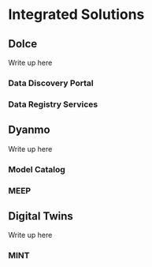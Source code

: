 # Integrated Solutions
## Dolce
Write up here

### Data Discovery Portal
### Data Registry Services

## Dyanmo
Write up here

### Model Catalog
### MEEP

## Digital Twins
Write up here

### MINT
